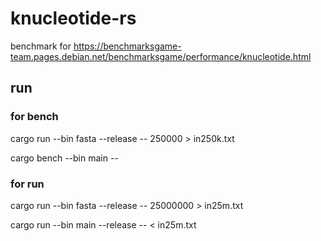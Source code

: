 # knucleotide-rs
benchmark for https://benchmarksgame-team.pages.debian.net/benchmarksgame/performance/knucleotide.html

## run

### for bench
cargo run --bin fasta --release -- 250000 > in250k.txt

cargo bench --bin main --

### for run
cargo run --bin fasta --release -- 25000000 > in25m.txt

cargo run --bin main --release -- < in25m.txt
